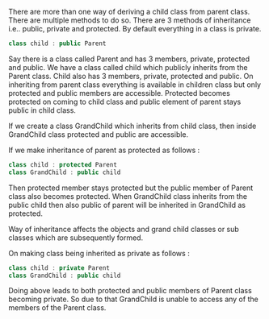 There are more than one way of deriving a child class from parent class. There are multiple methods to do so. There are 3 methods of inheritance i.e.. public, private and protected. By default everything in a class is private.

```c++
class child : public Parent
```

Say there is a class called Parent and has 3 members, private, protected and public. We have a class called child which publicly inherits from the Parent class. Child also has 3 members, private, protected and public. On inheriting from parent class everything is available in children class but only protected and public members are accessible.  Protected becomes protected on coming to child class and public element of parent stays public in child class.

If we create a class GrandChild which inherits from child class, then inside GrandChild class protected and public are accessible.

If we make inheritance of parent as protected as follows : 

```c++
class child : protected Parent
class GrandChild : public child
```

Then protected member stays protected but the public member of Parent class also becomes protected. When GrandChild class inherits from the public child then also public of parent will be inherited in GrandChild as protected.

Way of inheritance affects the objects and grand child classes or sub classes which are subsequently formed.

On making class being inherited as private as follows : 

```c++
class child : private Parent
class GrandChild : public child
```

Doing above leads to both protected and public members of Parent class becoming private. So due to that GrandChild is unable to access any of the members of the Parent class.